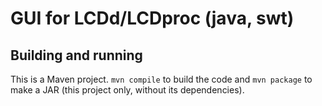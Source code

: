 GUI for LCDd/LCDproc (java, swt)
========================================

Building and running
--------------------

This is a Maven project. `mvn compile` to build the code and `mvn package` to make a JAR (this project only, without its dependencies).
